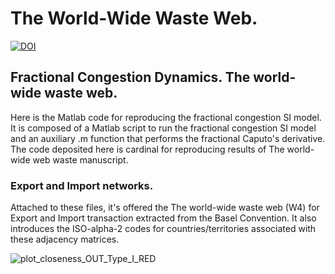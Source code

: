 # The World-Wide Waste Web.


[![DOI](https://zenodo.org/badge/352149720.svg)](https://zenodo.org/badge/latestdoi/352149720)


## Fractional Congestion Dynamics. The world-wide waste web.
Here is the Matlab code for reproducing the fractional congestion SI model. It is composed of a Matlab script to run the fractional congestion SI model and an auxiliary .m function that performs the fractional Caputo's derivative. The code deposited here is cardinal for reproducing results of The world-wide web waste manuscript.
### Export and Import networks.
Attached to these files, it's offered the The world-wide waste web (W4) for Export and Import transaction extracted from the Basel Convention. It also introduces the ISO-alpha-2 codes for countries/territories associated with these adjacency matrices.

![plot_closeness_OUT_Type_I_RED](https://user-images.githubusercontent.com/7328892/146420755-c736c870-cdd1-4a92-a786-082bf8bc02b2.jpg)
